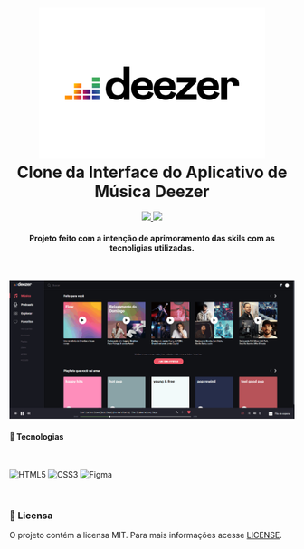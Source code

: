 
<h1 align="center">
    <img src="img/imgs/Deezer-Logo.wine.png" width=400px alt="logo_deezer">
    <br>
    Clone da Interface do Aplicativo de Música Deezer
</h1>

<p align="center">
    <a href="https://www.codacy.com/gh/tamirysnogueira/Deezer/dashboard?utm_source=github.com&amp;utm_medium=referral&amp;utm_content=tamirysnogueira/Deezer&amp;utm_campaign=Badge_Grade">
        <img src="https://app.codacy.com/project/badge/Grade/8e9d1480fb764ecea6f64906087b1449">
    </a>
    <a href="https://github.com/tamirysnogueira/Deezer/blob/master/LICENSE">
        <img src="https://img.shields.io/badge/License-MIT-yellow.svg">
    </a>    
</p>

<h4 align="center">
    Projeto feito com a intenção de aprimoramento das skils com as tecnoligias utilizadas.
</h4>
<br>
<p align="center">
    <img src = "https://github.com/tamirysnogueira/Deezer/blob/master/gifs/Parte1_deezer.gif" width="1000px">
</p>

#### 🚀 Tecnologias
<br>

![HTML5](https://img.shields.io/badge/HTML5-E34F26?style=for-the-badge&logo=html5&logoColor=white)
![CSS3](https://img.shields.io/badge/CSS3-1572B6?style=for-the-badge&logo=css3&logoColor=white)
![Figma](https://img.shields.io/badge/Figma-F24E1E?style=for-the-badge&logo=figma&logoColor=white)

<br>

### 📝 Licensa
O projeto contém a licensa MIT. Para mais informações acesse [LICENSE](https://github.com/tamirysnogueira/Deezer/blob/master/LICENSE).